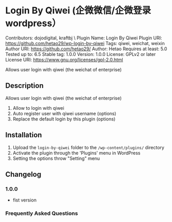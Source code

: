 # Login By Qiwei (企微微信/企微登录wordpress）

Contributors: dojodigital, kraftbj \\
Plugin Name: Login By Qiwei
Plugin URI: https://github.com/hetao29/wp-login-by-qiwei
Tags: qiwei, weichat, weixin
Author URI: https://github.com/hetao29/
Author: Hetao
Requires at least: 5.0
Tested up to: 6.5
Stable tag: 1.0.0
Version: 1.0.0
License: GPLv2 or later
License URI: https://www.gnu.org/licenses/gpl-2.0.html

Allows user login with qiwei (the weichat of enterprise)

## Description

Allows user login with qiwei (the weichat of enterprise)

1. Allow to login with qiwei
2. Auto register user with qiwei username (options)
3. Replace the default login by this plugin  (options)

## Installation

1. Upload the `login-by-qiwei` folder to the `/wp-content/plugins/` directory
2. Activate the plugin through the 'Plugins' menu in WordPress
3. Setting the options throw "Setting" menu

## Changelog

### 1.0.0

* fist version

### Frequently Asked Questions
